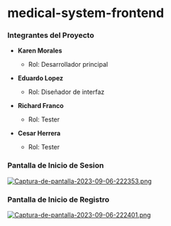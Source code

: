 # medical-system-frontend
### Integrantes del Proyecto

- **Karen Morales**
  - Rol: Desarrollador principal

- **Eduardo Lopez**
  - Rol: Diseñador de interfaz

- **Richard Franco**
  - Rol: Tester
    
- **Cesar Herrera**
  - Rol: Tester

### **Pantalla de Inicio de Sesion**
[![Captura-de-pantalla-2023-09-06-222353.png](https://i.postimg.cc/R0R3nFsK/Captura-de-pantalla-2023-09-06-222353.png)](https://postimg.cc/zLyDsJ1G)
### **Pantalla de Inicio de Registro**
[![Captura-de-pantalla-2023-09-06-222401.png](https://i.postimg.cc/Tw3Kj6FS/Captura-de-pantalla-2023-09-06-222401.png)](https://postimg.cc/1gbRPL9c)
